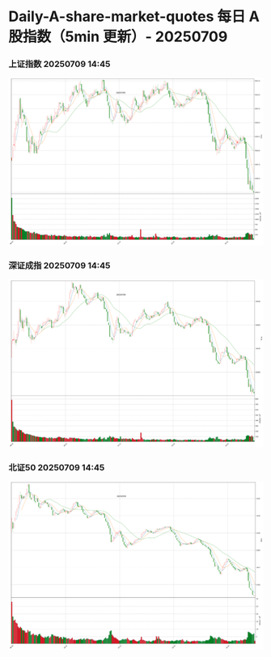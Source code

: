 
# Daily-A-share-market-quotes 每日 A 股指数（5min 更新）- 20250709

### 上证指数 20250709 14:45
![](./fig/2025/7/20250709-sh000001.png)

### 深证成指 20250709 14:45
![](./fig/2025/7/20250709-sz399001.png)

### 北证50 20250709 14:45
![](./fig/2025/7/20250709-bj899050.png)
